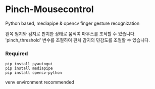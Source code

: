 # Pinch-Mousecontrol
Python based, mediapipe &amp; opencv finger gesture recognization

왼쪽 엄지와 검지로 핀치한 상태로 움직여 마우스를 조작할 수 있습니다.
'pinch_threshold' 변수를 조절하여 핀치 감지의 민감도를 조절할 수 있습니다.

### Required
```
pip install pyautogui
pip install mediapipe
pip install opencv-python
```
venv environment recommended
